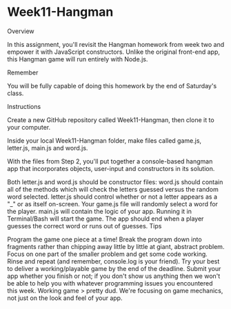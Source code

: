 # Week11-Hangman

Overview

In this assignment, you'll revisit the Hangman homework from week two and empower it with JavaScript constructors. Unlike the original front-end app, this Hangman game will run entirely with Node.js.

Remember

You will be fully capable of doing this homework by the end of Saturday's class.

Instructions

Create a new GitHub repository called Week11-Hangman, then clone it to your computer.

Inside your local Week11-Hangman folder, make files called game.js, letter.js, main.js and word.js.

With the files from Step 2, you'll put together a console-based hangman app that incorporates objects, user-input and constructors in its solution.

Both letter.js and word.js should be constructor files:
word.js should contain all of the methods which will check the letters guessed versus the random word selected.
letter.js should control whether or not a letter appears as a "_" or as itself on-screen.
Your game.js file will randomly select a word for the player.
main.js will contain the logic of your app. Running it in Terminal/Bash will start the game.
The app should end when a player guesses the correct word or runs out of guesses.
Tips

Program the game one piece at a time! Break the program down into fragments rather than chipping away little by little at giant, abstract problem.
Focus on one part of the smaller problem and get some code working.
Rinse and repeat (and remember, console.log is your friend).
Try your best to deliver a working/playable game by the end of the deadline.
Submit your app whether you finish or not; if you don't show us anything then we won't be able to help you with whatever programming issues you encountered this week.
Working game > pretty dud. We're focusing on game mechanics, not just on the look and feel of your app.